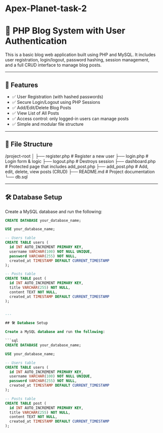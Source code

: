 # Apex-Planet-task-2

# 📝 PHP Blog System with User Authentication

This is a basic blog web application built using PHP and MySQL. It includes user registration, login/logout, password hashing, session management, and a full CRUD interface to manage blog posts.

---

## 🚀 Features

- ✅ User Registration (with hashed passwords)
- ✅ Secure Login/Logout using PHP Sessions
- ✅ Add/Edit/Delete Blog Posts
- ✅ View List of All Posts
- ✅ Access control: only logged-in users can manage posts
- ✅ Simple and modular file structure

---

## 📂 File Structure

/project-root │ ├── register.php # Register a new user ├── login.php # Login form & logic ├── logout.php # Destroys session ├── dashboard.php # Protected page that includes add_post.php ├── add_post.php # Add, edit, delete, view posts (CRUD) ├── README.md # Project documentation └── db.sql


---

## 🛠️ Database Setup

Create a MySQL database and run the following:

```sql
CREATE DATABASE your_database_name;

USE your_database_name;

-- Users table
CREATE TABLE users (
  id INT AUTO_INCREMENT PRIMARY KEY,
  username VARCHAR(100) NOT NULL UNIQUE,
  password VARCHAR(255) NOT NULL,
  created_at TIMESTAMP DEFAULT CURRENT_TIMESTAMP
);

-- Posts table
CREATE TABLE post (
  id INT AUTO_INCREMENT PRIMARY KEY,
  title VARCHAR(255) NOT NULL,
  content TEXT NOT NULL,
  created_at TIMESTAMP DEFAULT CURRENT_TIMESTAMP
);


---

## 🛠️ Database Setup

Create a MySQL database and run the following:

```sql
CREATE DATABASE your_database_name;

USE your_database_name;

-- Users table
CREATE TABLE users (
  id INT AUTO_INCREMENT PRIMARY KEY,
  username VARCHAR(100) NOT NULL UNIQUE,
  password VARCHAR(255) NOT NULL,
  created_at TIMESTAMP DEFAULT CURRENT_TIMESTAMP
);

-- Posts table
CREATE TABLE post (
  id INT AUTO_INCREMENT PRIMARY KEY,
  title VARCHAR(255) NOT NULL,
  content TEXT NOT NULL,
  created_at TIMESTAMP DEFAULT CURRENT_TIMESTAMP
);


